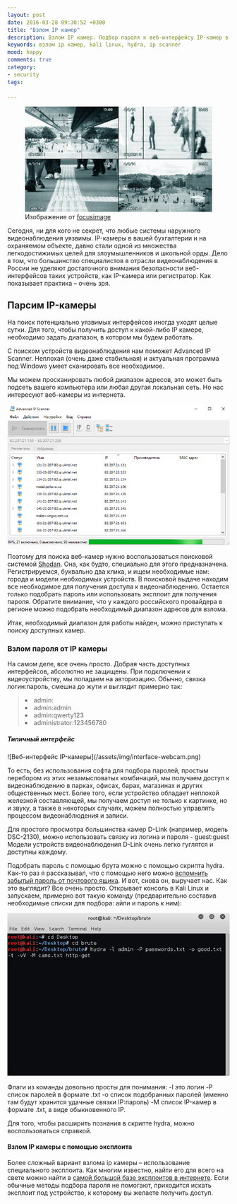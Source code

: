 ```yaml
---
layout: post
date: 2016-03-28 09:30:52 +0300
title: "Взлом IP камер"
description: Взлом IP камер. Подбор пароля к веб-интерфейсу IP-камер в России. Использование эксплоита для получения доступа к интерфейсу регистратора.
keywords: взлом ip камер, kali linux, hydra, ip scanner
mood: happy
comments: true
category:
- security
tags:

---
```


<figure>
    <img src="../assets/img/shutterstock_447330457.jpg" alt: Взлом IP камер/>
    <figcaption>Изображение от <a href="https://www.shutterstock.com/g/focusimage" target="_blank_">focusimage</a></figcaption>
</figure>

Сегодня, ни для кого не секрет, что любые системы наружного видеонаблюдения уязвимы. IP-камеры в вашей бухгалтерии и на охраняемом объекте, давно стали одной из множества легкодостижимых целей для злоумышленников и школьной орды. Дело в том, что большинство специалистов в отрасли видеонаблюдения в России не уделяют достаточного внимания безопасности веб-интерфейсов таких устройств, как IP-камера или регистратор. Как показывает практика – очень зря.
<!--more-->

<h2>Парсим IP-камеры</h2>
На поиск потенциально уязвимых интерфейсов иногда уходят целые сутки. Для того, чтобы получить доступ к какой-либо IP камере, необходимо задать диапазон, в котором мы будем работать.

С поиском устройств видеонаблюдения нам поможет Advanced IP Scanner. Неплохая (очень даже стабильная) и актуальная программа под Windows умеет сканировать все необходимое.

Мы можем просканировать любой диапазон адресов, это может быть подсеть вашего компьютера или любая другая локальная сеть. Но нас интересуют веб-камеры из интернета.

![Advanced IP Scanner](/assets/img/ip-scanner.png)

Поэтому для поиска веб-камер нужно воспользоваться поисковой системой <a href="https://www.shodan.io" rel="nofollow">Shodan</a>. Она, как будто, специально для этого предназначена. Регистрируемся, буквально два клика, и ищем необходимые нам: города и модели необходимых устройств. В поисковой выдаче находим все необходимое для получения доступа к видеонаблюдению. Остается только подобрать пароль или использовать эксплоит для получения пароля. Обратите внимание, что у каждого российского провайдера в регионе можно подобрать необходимый диапазон адресов для взлома.

Итак, необходимый диапазон для работы найден, можно приступать к поиску доступных камер.

<h3>Взлом пароля от IP камеры</h3>
На самом деле, все очень просто. Добрая часть доступных интерфейсов, абсолютно не защищены. При подключении к видеоустройству, мы попадаем на авторизацию. Обычно, связка логин:пароль, смешна до жути и выглядит примерно так:
<blockquote>
<li>admin:</li>
<li>admin:admin</li>
<li>admin:qwerty123</li>
<li>administrator:123456780</li>
</blockquote>

<h5>Типичный интерфейс</h5>
![Веб-интерфейс IP-камеры](/assets/img/interface-webcam.png)

То есть, без использования софта для подбора паролей, простым перебором из этих незамысловатых комбинаций, мы получаем доступ к видеонаблюдению в парках, офисах, барах, магазинах и других общественных мест. Более того, если устройство обладает неплохой железной составляющей, мы получаем доступ не только к картинке, но и звуку, а также в некоторых случаях, можем полностью управлять процессом видеонаблюдения и записи.

Для простого просмотра большинства камер D-Link (например, модель DSC-2130), можно использовать связку из логина и пароля - guest:guest
Модели устройств видеонаблюдения D-Link очень легко гуглятся и доступны каждому.

Подобрать пароль с помощью брута можно с помощью скрипта hydra. Как-то раз я рассказывал, что с помощью него можно <a href="http://themaestro.ru/security/brute-e-mail-accounts/">вспомнить забытый пароль от почтового ящика</a>. И вот, снова он, выручает нас. Как это выглядит? Все очень просто.
Открывает консоль в Kali Linux и запускаем, примерно вот такую команду (предварительно составив необходимые списки для подбора: айпи и пароль к ним):

![Hydra Kali Linux](/assets/img/kali.png)

Флаги из команды довольно просты для понимания:
-l это логин
-P список паролей в формате .txt
-o список подобранных паролей (именно там будут хранится удачные связки IP:пароль)
-M список IP-камер в формате .txt, в виде обыкновенного IP.

Для того, чтобы расширить познания в скрипте hydra, можно воспользоваться справкой.

<h4>Взлом IP камеры с помощью эксплоита</h4>
Более сложный вариант взлома ip камеры – использование специального эксплоита. Как многим известно, найти его для всего на свете можно найти в <a href="https://www.exploit-db.com/" rel="nofollow">самой большой базе эксплоитов в интернете</a>.  Если обычные методы подбора пароля не помогают, приходится искать эксплоит под устройство, к которому вы желаете получить доступ.
